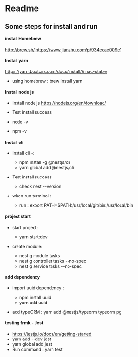 # Readme

## Some steps for install and run

#### install Homebrew 
http://brew.sh/
https://www.jianshu.com/p/934edae009e1



#### Install yarn
https://yarn.bootcss.com/docs/install/#mac-stable

- using homebrew : brew install yarn

#### Install node js

- Install node js https://nodejs.org/en/download/
- Test install success:

 - node -v
 - npm -v

#### Install cli
   
- Install cli -: 
  - npm install -g @nestjs/cli
  - yarn global add @nestjs/cli
   
- Test install success:
  - check nest --version


- when run terminal :
  - run : export PATH=$PATH:/usr/local/git/bin:/usr/local/bin

#### project start
- start project:
  - yarn start:dev


- create module:

  - nest g module tasks
  - nest g controller tasks --no-spec
  - nest g service tasks --no-spec


#### add dependency

- import uuid dependency :

  - npm install uuid
  - yarn add uuid

- add typeORM : yarn add @nestjs/typeorm typeorm pg


#### testing frmk - Jest

- https://jestjs.io/docs/en/getting-started
- yarn add --dev jest
- yarn global add jest
- Run command : yarn test